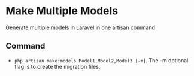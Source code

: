 # Make Multiple Models

Generate multiple models in Laravel in one artisan command

## Command
- `php artisan make:models Model1,Model2,Model3 [-m]`. The -m optional flag is to create the migration files.
